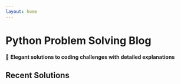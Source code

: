 ```yaml
---
layout: home
---
```


# Python Problem Solving Blog

🎯 **Elegant solutions to coding challenges with detailed explanations**

## Recent Solutions

<!-- This will automatically show your latest blog posts -->